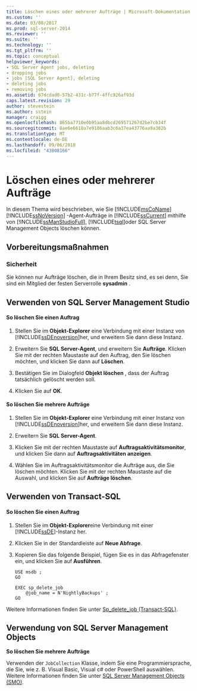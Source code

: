 ```yaml
---
title: Löschen eines oder mehrerer Aufträge | Microsoft-Dokumentation
ms.custom: ''
ms.date: 03/08/2017
ms.prod: sql-server-2014
ms.reviewer: ''
ms.suite: ''
ms.technology: ''
ms.tgt_pltfrm: ''
ms.topic: conceptual
helpviewer_keywords:
- SQL Server Agent jobs, deleting
- dropping jobs
- jobs [SQL Server Agent], deleting
- deleting jobs
- removing jobs
ms.assetid: 67dcdad0-57b2-431c-b77f-4ffc926af93d
caps.latest.revision: 29
author: stevestein
ms.author: sstein
manager: craigg
ms.openlocfilehash: 865ba7710e0b95aa8dbcd269571267d2be7cb34f
ms.sourcegitcommit: 8ae6e6618a7e9186aab3c6a37ea43776aa9a382b
ms.translationtype: MT
ms.contentlocale: de-DE
ms.lasthandoff: 09/06/2018
ms.locfileid: "43808166"
---
```

# <a name="delete-one-or-more-jobs"></a>Löschen eines oder mehrerer Aufträge
  In diesem Thema wird beschrieben, wie Sie [!INCLUDE[msCoName](../../includes/msconame-md.md)] [!INCLUDE[ssNoVersion](../../includes/ssnoversion-md.md)] -Agent-Aufträge in [!INCLUDE[ssCurrent](../../includes/sscurrent-md.md)] mithilfe von [!INCLUDE[ssManStudioFull](../../includes/ssmanstudiofull-md.md)], [!INCLUDE[tsql](../../includes/tsql-md.md)]oder SQL Server Management Objects löschen können.  
  
 
  
##  <a name="BeforeYouBegin"></a> Vorbereitungsmaßnahmen  
  
###  <a name="Security"></a> Sicherheit  
 Sie können nur Aufträge löschen, die in Ihrem Besitz sind, es sei denn, Sie sind ein Mitglied der festen Serverrolle **sysadmin** .  
  
 
  
##  <a name="SSMS"></a> Verwenden von SQL Server Management Studio  
  
#### <a name="to-delete-a-job"></a>So löschen Sie einen Auftrag  
  
1.  Stellen Sie im **Objekt-Explorer** eine Verbindung mit einer Instanz von [!INCLUDE[ssDEnoversion](../../includes/ssdenoversion-md.md)]her, und erweitern Sie dann diese Instanz.  
  
2.  Erweitern Sie **SQL Server-Agent**, und erweitern Sie **Aufträge**. Klicken Sie mit der rechten Maustaste auf den Auftrag, den Sie löschen möchten, und klicken Sie dann auf **Löschen**.  
  
3.  Bestätigen Sie im Dialogfeld **Objekt löschen** , dass der Auftrag tatsächlich gelöscht werden soll.  
  
4.  Klicken Sie auf **OK**.  
  
#### <a name="to-delete-multiple-jobs"></a>So löschen Sie mehrere Aufträge  
  
1.  Stellen Sie im **Objekt-Explorer** eine Verbindung mit einer Instanz von [!INCLUDE[ssDEnoversion](../../includes/ssdenoversion-md.md)]her, und erweitern Sie dann diese Instanz.  
  
2.  Erweitern Sie **SQL Server-Agent**.  
  
3.  Klicken Sie mit der rechten Maustaste auf **Auftragsaktivitätsmonitor**, und klicken Sie dann auf **Auftragsaktivitäten anzeigen**.  
  
4.  Wählen Sie im Auftragsaktivitätsmonitor die Aufträge aus, die Sie löschen möchten. Klicken Sie mit der rechten Maustaste auf die Auswahl, und klicken Sie auf **Aufträge löschen**.  
  

  
##  <a name="TSQL"></a> Verwenden von Transact-SQL  
  
#### <a name="to-delete-a-job"></a>So löschen Sie einen Auftrag  
  
1.  Stellen Sie im **Objekt-Explorer**eine Verbindung mit einer [!INCLUDE[ssDE](../../includes/ssde-md.md)]-Instanz her.  
  
2.  Klicken Sie in der Standardleiste auf **Neue Abfrage**.  
  
3.  Kopieren Sie das folgende Beispiel, fügen Sie es in das Abfragefenster ein, und klicken Sie auf **Ausführen**.  
  
    ```  
    USE msdb ;  
    GO  
  
    EXEC sp_delete_job  
        @job_name = N'NightlyBackups' ;  
    GO  
    ```  
  
 Weitere Informationen finden Sie unter [Sp_delete_job &#40;Transact-SQL&#41;](/sql/relational-databases/system-stored-procedures/sp-delete-job-transact-sql).  
  

  
##  <a name="SMO"></a> Verwendung von SQL Server Management Objects  
 **So löschen Sie mehrere Aufträge**  
  
 Verwenden der `JobCollection` Klasse, indem Sie eine Programmiersprache, die Sie, wie z. B. Visual Basic, Visual c# oder PowerShell auswählen. Weitere Informationen finden Sie unter [SQL Server Management Objects (SMO)](http://msdn.microsoft.com/library/ms162169.aspx).  
  

  
  
